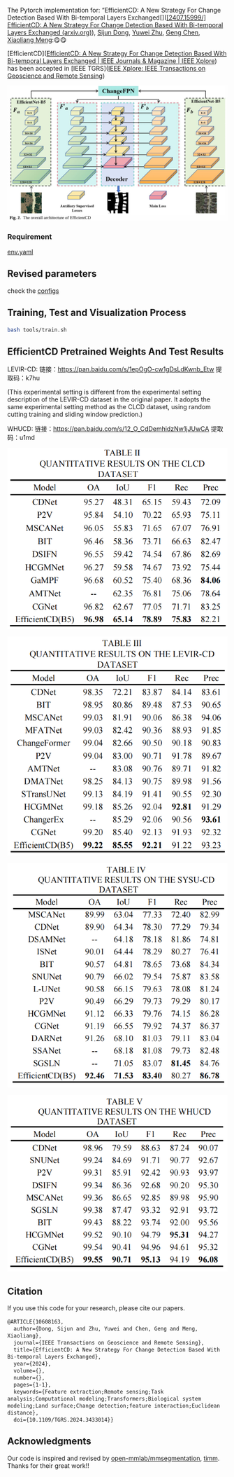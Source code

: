 The Pytorch implementation for:
“EfficientCD: A New Strategy For Change Detection Based With Bi-temporal Layers Exchanged[]([[2407.15999/] EfficientCD: A New Strategy For Change Detection Based With Bi-temporal Layers Exchanged (arxiv.org)](https://arxiv.org/abs/2407.15999)),
[Sijun Dong](https://arxiv.org/search/cs?searchtype=author&query=Dong,+S), [Yuwei Zhu](https://arxiv.org/search/cs?searchtype=author&query=Zhu,+Y), [Geng Chen](https://arxiv.org/search/cs?searchtype=author&query=Chen,+G), [Xiaoliang Meng](https://arxiv.org/search/cs?searchtype=author&query=Meng,+X)::yum::yum:

[EfficientCD]([EfficientCD: A New Strategy For Change Detection Based With Bi-temporal Layers Exchanged | IEEE Journals & Magazine | IEEE Xplore](https://ieeexplore.ieee.org/document/10608163)) has been accepted in [IEEE TGRS]([IEEE Xplore: IEEE Transactions on Geoscience and Remote Sensing](https://ieeexplore.ieee.org/xpl/RecentIssue.jsp?punumber=36))



![image-20240724222528684](./docs/en/image-20240724222528684.png)

### Requirement  
 [env.yaml](env.yaml) 


## Revised parameters 
check the   [configs](configs) 

## Training, Test and Visualization Process   

```bash
bash tools/train.sh
```

## EfficientCD Pretrained Weights And Test Results

LEVIR-CD:  链接：https://pan.baidu.com/s/1epOgO-cw1gDsLdKwnb_Etw 
提取码：k7hu 

(This experimental setting is different from the experimental setting description of the LEVIR-CD dataset in the original paper. It adopts the same experimental setting method as the CLCD dataset, using random cutting training and sliding window prediction.)

WHUCD: 链接：https://pan.baidu.com/s/12_O_CdDemhidzNw1jJUwCA 
提取码：u1md 



![image-20240724223103482](./docs/en/image-20240724223103482.png)

![image-20240724223124411](./docs/en/image-20240724223124411.png)

![image-20240724223137020](./docs/en/image-20240724223137020.png)

![image-20240724223150191](./docs/en/image-20240724223150191.png)

## Citation 

 If you use this code for your research, please cite our papers.  

```
@ARTICLE{10608163,
  author={Dong, Sijun and Zhu, Yuwei and Chen, Geng and Meng, Xiaoliang},
  journal={IEEE Transactions on Geoscience and Remote Sensing}, 
  title={EfficientCD: A New Strategy For Change Detection Based With Bi-temporal Layers Exchanged}, 
  year={2024},
  volume={},
  number={},
  pages={1-1},
  keywords={Feature extraction;Remote sensing;Task analysis;Computational modeling;Transformers;Biological system modeling;Land surface;Change detection;feature interaction;Euclidean distance},
  doi={10.1109/TGRS.2024.3433014}}
```
## Acknowledgments

 Our code is inspired and revised by [open-mmlab/mmsegmentation](https://github.com/open-mmlab/mmsegmentation),  [timm](https://github.com/huggingface/pytorch-image-models). Thanks  for their great work!!  
